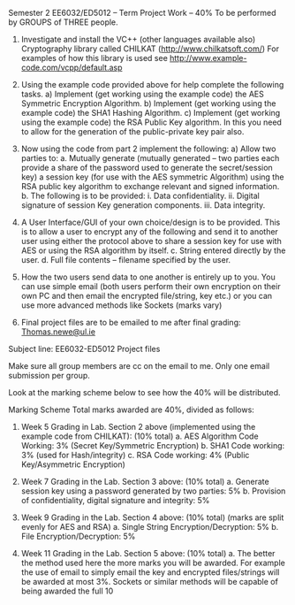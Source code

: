 Semester 2 EE6032/ED5012
 – Term Project Work – 
40% To be performed by GROUPS of THREE people.

1. Investigate and install the VC++ (other languages available also) Cryptography library called CHILKAT (http://www.chilkatsoft.com/)
	For examples of how this library is used see http://www.example-code.com/vcpp/default.asp

2. Using the example code provided above for help complete the following tasks.
	a) Implement (get working using the example code) the AES Symmetric Encryption Algorithm.
	b) Implement (get working using the example code) the SHA1 Hashing Algorithm.
	c) Implement (get working using the example code) the RSA Public Key algorithm. In this you
	   need to allow for the generation of the public-private key pair also.

3. Now using the code from part 2 implement the following:
	a) Allow two parties to:
		a. Mutually generate (mutually generated – two parties each provide a share of the password used to generate the secret/session key) a session key (for use with the AES symmetric Algorithm) using the RSA public key algorithm to exchange relevant and signed information.
		b. The following is to be provided:
			i. Data confidentiality.
			ii. Digital signature of session Key generation components.
			iii. Data integrity.

4. A User Interface/GUI of your own choice/design is to be provided. This is to allow a user to encrypt any of the following and send it 	to another user using either the protocol above to share a session key for use with AES or using the RSA algorithm by itself.
		c. String entered directly by the user.
		d. Full file contents – filename specified by the user.

5. How the two users send data to one another is entirely up to you. You can use simple email (both users perform their own encryption 		on their own PC and then email the encrypted file/string, key etc.) or you can use more advanced methods like Sockets (marks vary)

6. Final project files are to be emailed to me after final grading: 
	Thomas.newe@ul.ie

Subject line: EE6032-ED5012 Project files

Make sure all group members are cc on the email to me.
Only one email submission per group.

Look at the marking scheme below to see how the 40% will be distributed.















Marking Scheme
Total marks awarded are 40%, divided as follows:
1. Week 5 Grading in Lab.
	Section 2 above (implemented using the example code from CHILKAT): (10% total)
		a. AES Algorithm Code Working:	3% (Secret Key/Symmetric Encryption)
		b. SHA1 Code working:			3% (used for Hash/integrity)
		c. RSA Code working:			4% (Public Key/Asymmetric Encryption)

2. Week 7 Grading in the Lab. 
	Section 3 above: (10% total)
		a. Generate session key using a password generated by two parties: 5%
		b. Provision of confidentiality, digital signature and integrity: 5%

3. Week 9 Grading in the Lab.
	Section 4 above: (10% total) (marks are split evenly for AES and RSA)
		a. Single String Encryption/Decryption: 5%
		b. File Encryption/Decryption: 5%

4. Week 11 Grading in the Lab. 
	Section 5 above: (10% total)
		a. The better the method used here the more marks you will be awarded. 
		For example the use of email to simply email the key and encrypted files/strings will be awarded at most 3%. 
		Sockets or similar methods will be capable of being awarded the full 10





















